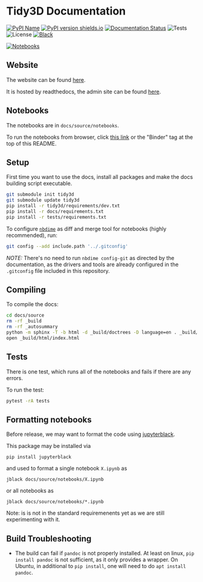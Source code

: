 # Tidy3D Documentation
[![PyPI
Name](https://img.shields.io/badge/pypi-tidy3d-blue?style=for-the-badge)](https://pypi.python.org/pypi/tidy3d)
[![PyPI version shields.io](https://img.shields.io/pypi/v/tidy3d.svg?style=for-the-badge)](https://pypi.python.org/pypi/tidy3d/)
[![Documentation Status](https://readthedocs.com/projects/flexcompute-tidy3ddocumentation/badge/?version=latest&style=for-the-badge)](https://flexcompute-tidy3ddocumentation.readthedocs-hosted.com/?badge=latest)
![Tests](https://img.shields.io/github/actions/workflow/status/flexcompute/tidy3d/run_tests.yml?style=for-the-badge)
![License](https://img.shields.io/github/license/flexcompute/tidy3d?style=for-the-badge)
[![Black](https://img.shields.io/badge/code%20style-black-000000.svg?style=for-the-badge)](https://github.com/psf/black)

[![Notebooks](https://img.shields.io/badge/Demo-Live%20notebooks-8A2BE2?style=for-the-badge)](https://mybinder.org/v2/gh/flexcompute-readthedocs/tidy3d-docs/readthedocs?labpath=docs%2Fsource%2Fnotebooks)


## Website

The website can be found [here](https://flexcompute-tidy3ddocumentation.readthedocs-hosted.com/).

It is hosted by readthedocs, the admin site can be found [here](https://readthedocs.com/dashboard/).

## Notebooks

The notebooks are in `docs/source/notebooks`.

To run the notebooks from browser, click [this link](https://mybinder.org/v2/gh/flexcompute/Tidy3D-docs/HEAD?filepath=docs/notebooks/) or the "Binder" tag at the top of this README.

## Setup

First time you want to use the docs, install all packages and make the docs building script executable.

```bash
git submodule init tidy3d
git submodule update tidy3d
pip install -r tidy3d/requirements/dev.txt
pip install -r docs/requirements.txt
pip install -r tests/requirements.txt
```

To configure [`nbdime`](https://nbdime.readthedocs.io/en/latest/index.html) as diff and merge tool for notebooks (highly recommended), run:

```bash
git config --add include.path '../.gitconfig'
```

*NOTE:* There's no need to run `nbdime config-git` as directed by the documentation, as the drivers and tools are already configured in the `.gitconfig` file included in this repository.

## Compiling

To compile the docs:

```bash
cd docs/source
rm -rf _build
rm -rf _autosummary
python -m sphinx -T -b html -d _build/doctrees -D language=en . _build/html
open _build/html/index.html
```

## Tests

There is one test, which runs all of the notebooks and fails if there are any errors.

To run the test:

```bash
pytest -rA tests
```

## Formatting notebooks

Before release, we may want to format the code using [jupyterblack](https://github.com/irahorecka/jupyterblack).

This package may be installed via
```
pip install jupyterblack
```
and used to format a single notebook `X.ipynb` as
```
jblack docs/source/notebooks/X.ipynb
```
or all notebooks as 
```
jblack docs/source/notebooks/*.ipynb
```

Note: is is not in the standard requiremenents yet as we are still experimenting with it.


## Build Troubleshooting

- The build can fail if `pandoc` is not properly installed. At least on linux, `pip install pandoc` is not sufficient, as it only provides a wrapper. On Ubuntu, in additional to `pip install`, one will need to do `apt install pandoc`.
